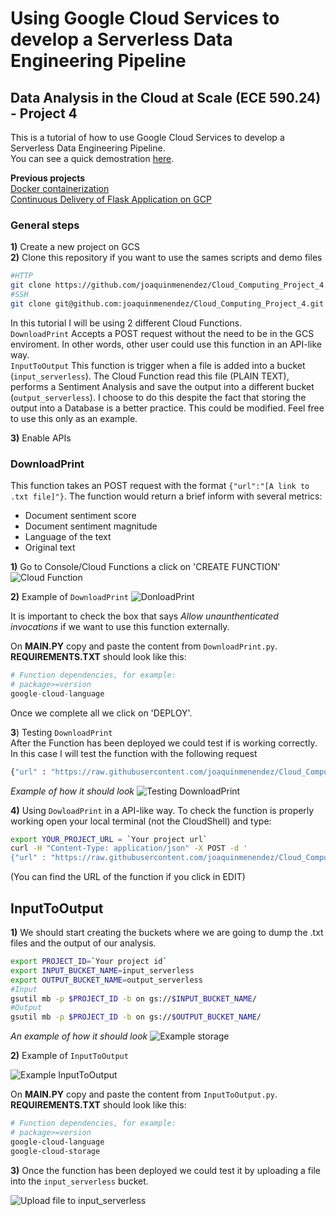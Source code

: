 # Using Google Cloud Services to develop a Serverless Data Engineering Pipeline
## Data Analysis in the Cloud at Scale (ECE 590.24) - Project 4

This is a tutorial of how to use Google Cloud Services to develop a Serverless Data Engineering Pipeline.<br> You can see a quick demostration [here](https://youtu.be/4PwVkW0_wB8).

**Previous projects**<br>
[Docker containerization](https://github.com/joaquinmenendez/Cloud_Computing_Project_2)<br>
[Continuous Delivery of Flask Application on GCP](https://github.com/joaquinmenendez/Cloud_Computing_Project_1)<br>

### General steps
**1)** Create a new project on GCS<br>
**2)** Clone this repository if you want to use the sames scripts and demo files<br>
```bash
#HTTP
git clone https://github.com/joaquinmenendez/Cloud_Computing_Project_4.git
#SSH
git clone git@github.com:joaquinmenendez/Cloud_Computing_Project_4.git
```

In this tutorial I will be using 2 different Cloud Functions.<br>
`DownloadPrint` Accepts a POST request without the need to be in the GCS enviroment. In other words, other user could use this function in an API-like way. <br>
`InputToOutput` This function is trigger when a file is added into a bucket (`input_serverless`). The Cloud Function read this file (PLAIN TEXT), performs a Sentiment Analysis and save the output into a different bucket (`output_serverless`). I choose to do this despite the fact that storing the output into a Database is a better practice. This could be modified. Feel free to use this only as an example.<br>

**3)** Enable APIs

### DownloadPrint

This function takes an POST request with the format `{"url":"[A link to .txt file]"}`. The function would return a brief inform with several metrics: 
- Document sentiment score
- Document sentiment magnitude
- Language of the text
- Original text

**1)** Go to Console/Cloud Functions a click on 'CREATE FUNCTION'
![Cloud Function](https://user-images.githubusercontent.com/43391630/77852144-f9f23300-71aa-11ea-936b-9c811145e740.png) <!-- .element height="50%" width="50%" -->

**2)** Example of `DownloadPrint`
![DonloadPrint](https://user-images.githubusercontent.com/43391630/77869995-40c54480-720e-11ea-8211-97903d5d37dc.png) <!-- .element height="50%" width="50%" -->

It is important to check the box that says *Allow unaunthenticated invocations* if we want to use this function externally.

On **MAIN.PY** copy and paste the content from `DownloadPrint.py`.<br>
**REQUIREMENTS.TXT** should look like this:<br>
```python
# Function dependencies, for example:
# package>=version
google-cloud-language
```
Once we complete all we click on 'DEPLOY'.

**3**) Testing `DownloadPrint`<br>
After the Function has been deployed we could test if is working correctly. In this case I will test the function with the following request
```bash
{"url" : "https://raw.githubusercontent.com/joaquinmenendez/Cloud_Computing_Project_4/master/spanish_demo.txt"}
```
*Example of how it should look*
![Testing DownloadPrint](https://user-images.githubusercontent.com/43391630/77870494-8fbfa980-720f-11ea-8c96-9d52cf6b228c.png)<!-- .element height="50%" width="50%" -->

**4)** Using `DowloadPrint` in a API-like way. To check the function is properly working open your local terminal (not the CloudShell) and type:

```bash
export YOUR_PROJECT_URL = `Your project url`
curl -H "Content-Type: application/json" -X POST -d '
{"url" : "https://raw.githubusercontent.com/joaquinmenendez/Cloud_Computing_Project_4/master/spanish_demo.txt"}' $YOUR_PROJECT_URL
```
(You can find the URL of the function if you click in EDIT)

## InputToOutput

**1)** We should start creating the buckets where we are going to dump the .txt files and the output of our analysis.

```bash
export PROJECT_ID=`Your project id`
export INPUT_BUCKET_NAME=input_serverless
export OUTPUT_BUCKET_NAME=output_serverless
#Input
gsutil mb -p $PROJECT_ID -b on gs://$INPUT_BUCKET_NAME/
#Output
gsutil mb -p $PROJECT_ID -b on gs://$OUTPUT_BUCKET_NAME/
```

*An example of how it should look*
![Example storage](https://user-images.githubusercontent.com/43391630/77868878-add6db00-720a-11ea-902f-a9c3ae40dd19.png)<!-- .element height="50%" width="50%" -->

**2)** Example of `InputToOutput`<br>

![Example InputToOutput](https://user-images.githubusercontent.com/43391630/77871323-c696bf00-7211-11ea-958c-ef690e31577a.png)<!-- .element height="50%" width="50%" -->

On **MAIN.PY** copy and paste the content from `InputToOutput.py`.<br>
**REQUIREMENTS.TXT** should look like this:<br>
```bash
# Function dependencies, for example:
# package>=version
google-cloud-language
google-cloud-storage
```

**3)** Once the function has been deployed we could test it by uploading a file into the `input_serverless` bucket.<br>

![Upload file to input_serverless](https://user-images.githubusercontent.com/43391630/77871518-62c0c600-7212-11ea-8d5e-66f7492d808b.png)<!-- .element height="50%" width="50%" -->

